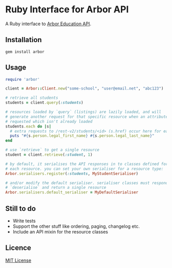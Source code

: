 # Ruby Interface for Arbor API

A Ruby interface to [Arbor Education API](http://www.arbor-education.com/developers.html).

## Installation

    gem install arbor

## Usage

```ruby
require 'arbor'

client = Arbor::Client.new("some-school", "user@email.net", "abc123")

# retrieve all students
students = client.query(:students)

# resources loaded by `query` (listings) are lazily loaded, and will
# generate another request for that specific resource when an attribute is
# requested which isn't already loaded
students.each do |s|
  # extra requests to /rest-v2/students/<id> (s.href) occur here for each item
  puts "#{s.person.legal_first_name} #{s.person.legal_last_name}"
end

# use `retrieve` to get a single resource
student = client.retrieve(:student, 1)

# by default, it serialises the API responses in to classes defined for
# each resource. you can set your own serialiser for a resource type:
Arbor.serialisers.register(:students, MyStudentSerialiser)

# and/or modify the default serialiser. serialiser classes must respond to
# `deserialise` and return a single resource
Arbor.serialisers.default_serialiser = MyDefaultSerialiser
```

## Still to do

- Write tests
- Support the other stuff like ordering, paging, changelog etc.
- Include an API mixin for the resource classes

## Licence

[MIT License](http://opensource.org/licenses/MIT)
